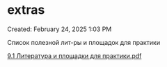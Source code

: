 # extras

Created: February 24, 2025 1:03 PM

Список полезной лит-ры и площадок для практики

[9.1 Литература и площадки для практики.pdf](extras%201a4021737a8980518a79dd38f9661615/9.1_%D0%9B%D0%B8%D1%82%D0%B5%D1%80%D0%B0%D1%82%D1%83%D1%80%D0%B0_%D0%B8_%D0%BF%D0%BB%D0%BE%D1%89%D0%B0%D0%B4%D0%BA%D0%B8_%D0%B4%D0%BB%D1%8F_%D0%BF%D1%80%D0%B0%D0%BA%D1%82%D0%B8%D0%BA%D0%B8.pdf)